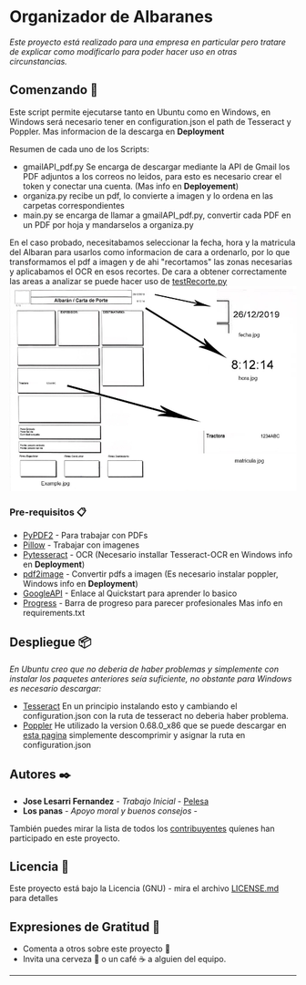 # Organizador de Albaranes

_Este proyecto está realizado para una empresa en particular pero tratare de explicar como modificarlo para poder hacer uso en otras circunstancias._

## Comenzando 🚀

Este script permite ejecutarse tanto en Ubuntu como en Windows, en Windows será necesario tener en configuration.json el path de Tesseract y Poppler. Mas informacion de la descarga en **Deployment**

Resumen de cada uno de los Scripts:
 - gmailAPI_pdf.py Se encarga de descargar mediante la API de Gmail los PDF adjuntos a los correos no leidos, para esto es necesario crear el token y conectar una cuenta. (Mas info en **Deployement**) 
 - organiza.py recibe un pdf, lo convierte a imagen y lo ordena en las carpetas correspondientes
 - main.py se encarga de llamar a gmailAPI_pdf.py, convertir cada PDF en un PDF por hoja y mandarselos a organiza.py


En el caso probado, necesitabamos seleccionar la fecha, hora y la matricula del Albaran para usarlos como informacion de cara a ordenarlo, por lo que transformamos el pdf a imagen y de ahi "recortamos" las zonas necesarias y aplicabamos el OCR en esos recortes. 
De cara a obtener correctamente las areas a analizar se puede hacer uso de [testRecorte.py](TEST/testRecorte.py)
![Caso Base](TEST/imageREADME.jpg)




### Pre-requisitos 📋

* [PyPDF2](https://pypi.org/project/PyPDF2/) - Para trabajar con PDFs
* [Pillow](https://pypi.org/project/Pillow/) - Trabajar con imagenes
* [Pytesseract](https://pypi.org/project/pytesseract/) - OCR (Necesario installar Tesseract-OCR en Windows info en **Deployment**)
* [pdf2image](https://pypi.org/project/pdf2image/) - Convertir pdfs a imagen (Es necesario instalar poppler, Windows info en **Deployment**)
* [GoogleAPI](https://developers.google.com/docs/api/quickstart/python) - Enlace al Quickstart para aprender lo basico
* [Progress](https://pypi.org/project/progress/) - Barra de progreso para parecer profesionales
Mas info en requirements.txt

## Despliegue 📦

_En Ubuntu creo que no deberia de haber problemas y simplemente con instalar los paquetes anteriores seía suficiente, no obstante para Windows es necesario descargar:_
* [Tesseract](https://github.com/UB-Mannheim/tesseract/wiki) En un principio instalando esto y cambiando el configuration.json con la ruta de tesseract no deberia haber problema.
* [Poppler](https://poppler.freedesktop.org/) He utilizado la version 0.68.0_x86 que se puede descargar en [esta pagina](https://blog.alivate.com.au/poppler-windows/) simplemente descomprimir y asignar la ruta en configuration.json 

## Autores ✒️


* **Jose Lesarri Fernandez** - *Trabajo Inicial* - [Pelesa](https://github.com/Pelesa)
* **Los panas** - *Apoyo moral y buenos consejos* - 

También puedes mirar la lista de todos los [contribuyentes](https://github.com/Pelesa/OrganizadorFacturas/graphs/contributors) quíenes han participado en este proyecto. 

## Licencia 📄

Este proyecto está bajo la Licencia (GNU) - mira el archivo [LICENSE.md](LICENSE.md) para detalles

## Expresiones de Gratitud 🎁

* Comenta a otros sobre este proyecto 📢
* Invita una cerveza 🍺 o un café ☕ a alguien del equipo. 



---